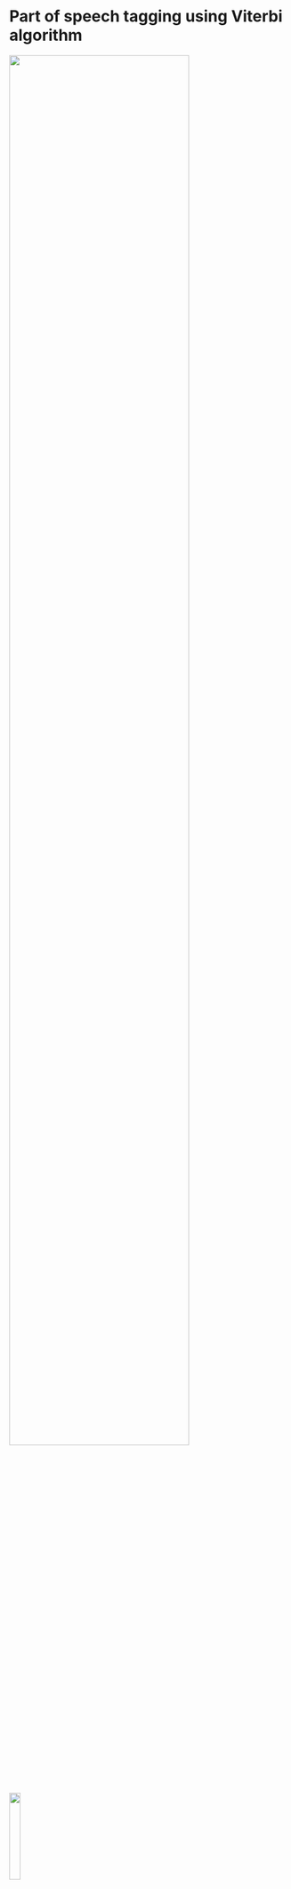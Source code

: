 # Part of speech tagging using Viterbi algorithm
<img src="https://github.com/jdh0312/HMM-POS-tagging/blob/main/pos-tag.png" width="80%"></img>
<img src="https://github.com/jdh0312/HMM-POS-tagging/blob/main/pos-trellis.jpg" width="20%"></img>  

## Goal:
Your tagging function will be given the training data with tags and the test data without tags. Your tagger should use the training data to estimate the probabilities it requires, and then use this model to infer tags for the test input. The main mp4 function will compare these against the correct tags and report your accuracy.

## Requirements:
```
python3
numpy
```
## Running:
To run the code on the Brown corpus data you need to tell it where the data is and which algorithm to run, either baseline, viterbi_1:
```
python3 mp4.py --train data/brown-training.txt --test data/brown-dev.txt --algorithm [baseline, viterbi_1]
```
